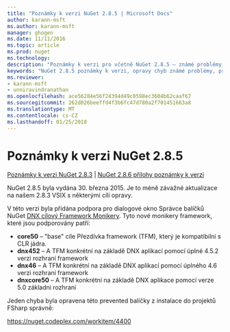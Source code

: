 ```yaml
---
title: "Poznámky k verzi NuGet 2.8.5 | Microsoft Docs"
author: karann-msft
ms.author: karann-msft
manager: ghogen
ms.date: 11/11/2016
ms.topic: article
ms.prod: nuget
ms.technology: 
description: "Poznámky k verzi pro včetně NuGet 2.8.5 – známé problémy, opravy chyb, přidaných funkcí a chcete."
keywords: "NuGet 2.8.5 poznámky k verzi, opravy chyb známé problémy, přidat funkce, chcete"
ms.reviewer:
- karann-msft
- unniravindranathan
ms.openlocfilehash: ace56284e56f24394d49c0598ec3604b62caaf67
ms.sourcegitcommit: 262d026beeffd4f3b6fc47d780a2f701451663a8
ms.translationtype: MT
ms.contentlocale: cs-CZ
ms.lasthandoff: 01/25/2018
---
```

# <a name="nuget-285-release-notes"></a>Poznámky k verzi NuGet 2.8.5

[Poznámky k verzi NuGet 2.8.3](../release-notes/nuget-2.8.3.md) | [NuGet 2.8.6 přílohy poznámky k verzi](../release-notes/nuget-2.8.6.md)

NuGet 2.8.5 byla vydána 30. března 2015. Je to méně závažné aktualizace na našem 2.8.3 VSIX s některými cílí opravy.

V této verzi byla přidána podpora pro dialogové okno Správce balíčků NuGet [DNX cílový Framework Monikery](https://github.com/aspnet/dnx).  Tyto nové monikery framework, které jsou podporovány patří:

* **core50** – "base" cíle Přezdívka framework (TFM), který je kompatibilní s CLR jádra.
* **dnx452** – A TFM konkrétní na základě DNX aplikací pomocí úplné 4.5.2 verzi rozhraní framework
* **dnx46** – A TFM konkrétní na základě DNX aplikací pomocí úplného 4.6 verzi rozhraní framework
* **dnxcore50** – A TFM konkrétní na základě DNX aplikace pomocí verze 5.0 základní rozhraní

Jeden chyba byla opravena této prevented balíčky z instalace do projektů FSharp správně:

https://nuget.codeplex.com/workitem/4400